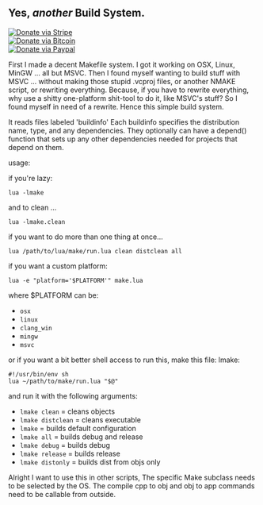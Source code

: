 ## Yes, *another* Build System.

[![Donate via Stripe](https://img.shields.io/badge/Donate-Stripe-green.svg)](https://buy.stripe.com/00gbJZ0OdcNs9zi288)<br>
[![Donate via Bitcoin](https://img.shields.io/badge/Donate-Bitcoin-green.svg)](bitcoin:37fsp7qQKU8XoHZGRQvVzQVP8FrEJ73cSJ)<br>
[![Donate via Paypal](https://img.shields.io/badge/Donate-Paypal-green.svg)](https://buy.stripe.com/00gbJZ0OdcNs9zi288)

First I made a decent Makefile system.
I got it working on OSX, Linux, MinGW ... all but MSVC.
Then I found myself wanting to build stuff with MSVC ... without making those stupid .vcproj files, or another NMAKE script, or rewriting everything.
Because, if you have to rewrite everything, why use a shitty one-platform shit-tool to do it, like MSVC's stuff?
So I found myself in need of a rewrite.
Hence this simple build system.

It reads files labeled 'buildinfo'
Each buildinfo specifies the distribution name, type, and any dependencies.
They optionally can have a depend() function that sets up any other dependencies needed for projects that depend on them.

usage:

if you're lazy:
```
lua -lmake
```

and to clean ...
```
lua -lmake.clean
```

if you want to do more than one thing at once...
```
lua /path/to/lua/make/run.lua clean distclean all
```


if you want a custom platform:
```
lua -e "platform='$PLATFORM'" make.lua
```

where $PLATFORM can be:
- `osx`
- `linux`
- `clang_win`
- `mingw`
- `msvc`

or if you want a bit better shell access to run this, make this file:
lmake:
```
#!/usr/bin/env sh
lua ~/path/to/make/run.lua "$@"
```

and run it with the following arguments:
- `lmake clean` = cleans objects
- `lmake distclean` = cleans executable
- `lmake` = builds default configuration
- `lmake all` = builds debug and release
- `lmake debug` = builds debug
- `lmake release` = builds release
- `lmake distonly` = builds dist from objs only

Alright I want to use this in other scripts,
The specific Make subclass needs to be selected by the OS.
The compile cpp to obj and obj to app commands need to be callable from outside.
